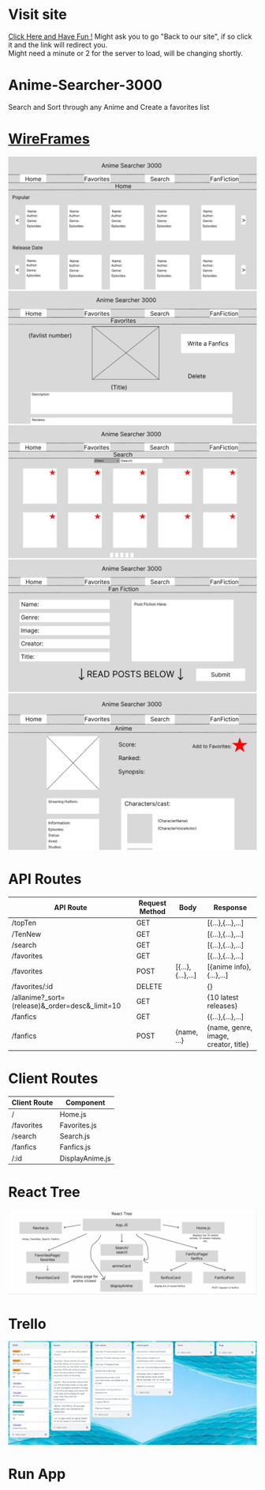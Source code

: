 # Visit site 

<p> <a href="https://646d38d6d2e70d1331a13595--adorable-cannoli-5616dc.netlify.app/Home"> Click Here and Have Fun !</a>
    Might ask you to go "Back to our site", if so click it and the link will redirect you.<br>
    Might need a minute or 2 for the server to load, will be changing shortly.<br>
</p>

# Anime-Searcher-3000
Search and Sort through any Anime and Create a favorites list 

<h1><a href="https://www.figma.com/file/yWi9Weab80EIjEPj3xIUoM/Anime-Searcher-3000?type=design&node-id=0%3A1&t=gRvf5SVk1gQoB5lA-1">WireFrames</a></h1>

<img src='https://github.com/TheeCryptoKing/Anime-Searcher-3000/blob/main/.github/images/1st%20WireFrame-ReRedone.JPG'/>

<img src='https://github.com/TheeCryptoKing/Anime-Searcher-3000/blob/main/.github/images/2nd%20WireFrame-Redone.JPG'/>

<img src='https://github.com/TheeCryptoKing/Anime-Searcher-3000/blob/main/.github/images/3rd%20WireFrame-ReRedone.JPG'/>

<img src='https://github.com/TheeCryptoKing/Anime-Searcher-3000/blob/main/.github/images/4th%20Wireframe-Redone.JPG'/>

<img src='https://github.com/TheeCryptoKing/Anime-Searcher-3000/blob/main/.github/images/5th%20Wireframe-Redone.JPG'/>





# API Routes

| API Route                                       | Request Method | Body              | Response                             |
|-------------------------------------------------|----------------|-------------------|--------------------------------------|
| /topTen                                         | GET            |                   | [{...},{...},...]                    |
| /TenNew                                         | GET            |                   | [{...},{...},...]                    |
| /search                                         | GET            |                   | [{...},{...},...]                    |
| /favorites                                      | GET            |                   | [{...},{...},...]                    |
| /favorites                                      | POST           | [{...},{...},...] | [{anime info},{...},...]             |
| /favorites/:id                                  | DELETE         |                   | {}                                   |
| /allanime?_sort=(release)&_order=desc&_limit=10 | GET            |                   | {10 latest releases}                 |
| /fanfics                                        | GET            |                   | {{...},{...},...]                    |
| /fanfics                                        | POST           | {name, ...}       | {name, genre, image, creator, title} |


# Client Routes

| Client Route           | Component        |
|------------------------|------------------|
| /                      | Home.js          |
| /favorites             | Favorites.js     |
| /search                | Search.js        |
| /fanfics               | Fanfics.js       |
| /:id                   | DisplayAnime.js  |

# React Tree

<img src='https://github.com/TheeCryptoKing/Anime-Searcher-3000/blob/main/.github/images/React-Tree.JPG' width='1000px'/>

# Trello 

<img src='https://github.com/TheeCryptoKing/Anime-Searcher-3000/blob/main/.github/images/Trello.JPG'/>

# Run App

